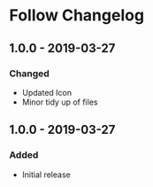 # Follow Changelog

## 1.0.0 - 2019-03-27
### Changed
- Updated Icon
- Minor tidy up of files

## 1.0.0 - 2019-03-27
### Added
- Initial release
